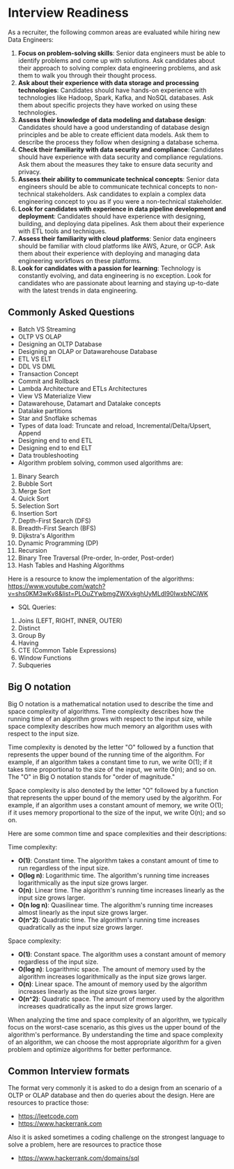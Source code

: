 # Interview Readiness

As a recruiter, the following common areas are evaluated while hiring new Data Engineers:

1. **Focus on problem-solving skills**: Senior data engineers must be able to identify problems and come up with solutions. Ask candidates about their approach to solving complex data engineering problems, and ask them to walk you through their thought process.
2. **Ask about their experience with data storage and processing technologies**: Candidates should have hands-on experience with technologies like Hadoop, Spark, Kafka, and NoSQL databases. Ask them about specific projects they have worked on using these technologies.
3. **Assess their knowledge of data modeling and database design**: Candidates should have a good understanding of database design principles and be able to create efficient data models. Ask them to describe the process they follow when designing a database schema.
4. **Check their familiarity with data security and compliance**: Candidates should have experience with data security and compliance regulations. Ask them about the measures they take to ensure data security and privacy.
5. **Assess their ability to communicate technical concepts**: Senior data engineers should be able to communicate technical concepts to non-technical stakeholders. Ask candidates to explain a complex data engineering concept to you as if you were a non-technical stakeholder.
6. **Look for candidates with experience in data pipeline development and deployment**: Candidates should have experience with designing, building, and deploying data pipelines. Ask them about their experience with ETL tools and techniques.
7. **Assess their familiarity with cloud platforms**: Senior data engineers should be familiar with cloud platforms like AWS, Azure, or GCP. Ask them about their experience with deploying and managing data engineering workflows on these platforms.
8. **Look for candidates with a passion for learning**: Technology is constantly evolving, and data engineering is no exception. Look for candidates who are passionate about learning and staying up-to-date with the latest trends in data engineering.

## Commonly Asked Questions

* Batch VS Streaming
* OLTP VS OLAP
* Designing an OLTP Database
* Designing an OLAP or Datawarehouse Database
* ETL VS ELT
* DDL VS DML
* Transaction Concept
* Commit and Rollback
* Lambda Architecture and ETLs Architectures
* View VS Materialize View
* Datawarehouse, Datamart and Datalake concepts
* Datalake partitions
* Star and Snoflake schemas
* Types of data load: Truncate and reload, Incremental/Delta/Upsert, Append
* Designing end to end ETL
* Designing end to end ELT
* Data troubleshooting
* Algorithm problem solving, common used algorithms are: 
1. Binary Search
2. Bubble Sort
3. Merge Sort
4. Quick Sort
5. Selection Sort
6. Insertion Sort
7. Depth-First Search (DFS)
8. Breadth-First Search (BFS)
9. Dijkstra's Algorithm
10. Dynamic Programming (DP)
11. Recursion
12. Binary Tree Traversal (Pre-order, In-order, Post-order)
13. Hash Tables and Hashing Algorithms

Here is a resource to know the implementation of the algorithms: https://www.youtube.com/watch?v=shs0KM3wKv8&list=PLOuZYwbmgZWXvkghUyMLdI90IwxbNCiWK

* SQL Queries:
1. Joins (LEFT, RIGHT, INNER, OUTER)
2. Distinct
3. Group By
4. Having
5. CTE (Common Table Expressions)
6. Window Functions
7. Subqueries

## Big O notation

Big O notation is a mathematical notation used to describe the time and space complexity of algorithms. Time complexity describes how the running time of an algorithm grows with respect to the input size, while space complexity describes how much memory an algorithm uses with respect to the input size.

Time complexity is denoted by the letter "O" followed by a function that represents the upper bound of the running time of the algorithm. For example, if an algorithm takes a constant time to run, we write O(1); if it takes time proportional to the size of the input, we write O(n); and so on. The "O" in Big O notation stands for "order of magnitude."

Space complexity is also denoted by the letter "O" followed by a function that represents the upper bound of the memory used by the algorithm. For example, if an algorithm uses a constant amount of memory, we write O(1); if it uses memory proportional to the size of the input, we write O(n); and so on.

Here are some common time and space complexities and their descriptions:

Time complexity:

* **O(1)**: Constant time. The algorithm takes a constant amount of time to run regardless of the input size.
* **O(log n)**: Logarithmic time. The algorithm's running time increases logarithmically as the input size grows larger.
* **O(n)**: Linear time. The algorithm's running time increases linearly as the input size grows larger.
* **O(n log n)**: Quasilinear time. The algorithm's running time increases almost linearly as the input size grows larger.
* **O(n^2)**: Quadratic time. The algorithm's running time increases quadratically as the input size grows larger.

Space complexity:

* **O(1)**: Constant space. The algorithm uses a constant amount of memory regardless of the input size.
* **O(log n)**: Logarithmic space. The amount of memory used by the algorithm increases logarithmically as the input size grows larger.
* **O(n)**: Linear space. The amount of memory used by the algorithm increases linearly as the input size grows larger.
* **O(n^2)**: Quadratic space. The amount of memory used by the algorithm increases quadratically as the input size grows larger.

When analyzing the time and space complexity of an algorithm, we typically focus on the worst-case scenario, as this gives us the upper bound of the algorithm's performance. By understanding the time and space complexity of an algorithm, we can choose the most appropriate algorithm for a given problem and optimize algorithms for better performance.

## Common Interview formats

The format very commonly it is asked to do a design from an scenario of a OLTP or OLAP database and then do queries about the design. Here are resources to practice those:

- https://leetcode.com
- https://www.hackerrank.com


Also it is asked sometimes a coding challenge on the strongest language to solve a problem, here are resources to practice those

- https://www.hackerrank.com/domains/sql